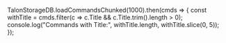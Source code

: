 TalonStorageDB.loadCommandsChunked(1000).then(cmds => {
  const withTitle = cmds.filter(c => c.Title && c.Title.trim().length > 0);
  console.log("Commands with Title:", withTitle.length, withTitle.slice(0, 5));
});